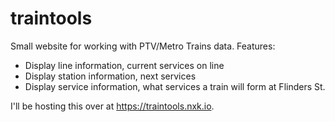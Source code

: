 traintools
==========

Small website for working with PTV/Metro Trains data. Features:
- Display line information, current services on line
- Display station information, next services
- Display service information, what services a train will form at Flinders St.

I'll be hosting this over at https://traintools.nxk.io.